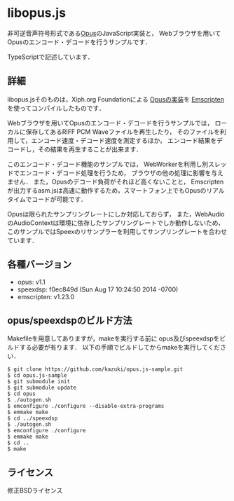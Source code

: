 libopus.js
==========

非可逆音声符号形式である[Opus](http://opus-codec.org/)のJavaScript実装と，
Webブラウザを用いてOpusのエンコード・デコードを行うサンプルです．

TypeScriptで記述しています．


詳細
----

libopus.jsそのものは，Xiph.org Foundationによる
[Opusの実装](http://git.xiph.org/?p=opus.git)を
[Emscripten](http://emscripten.org/)を使ってコンパイルしたものです．

Webブラウザを用いてOpusのエンコード・デコードを行うサンプルでは，
ローカルに保存してあるRIFF PCM Waveファイルを再生したり，
そのファイルを利用して，エンコード速度・デコード速度を測定するほか，
エンコード結果をデコードし，その結果を再生することが出来ます．

このエンコード・デコード機能のサンプルでは，
WebWorkerを利用し別スレッドでエンコード・デコード処理を行うため，
ブラウザの他の処理に影響を与えません．
また，Opusのデコード負荷がそれほど高くないことと，
Emscriptenが出力するasm.jsは高速に動作するため，スマートフォン上でもOpusのリアルタイムでコードが可能です．

Opusは限られたサンプリングレートにしか対応しておらず，
また，WebAudioのAudioContextは環境に依存したサンプリングレートでしか動作しないため，
このサンプルではSpeexのリサンプラーを利用してサンプリングレートを合わせています．


各種バージョン
--------------

* opus: v1.1
* speexdsp: f0ec849d (Sun Aug 17 10:24:50 2014 -0700)
* emscripten: v1.23.0

opus/speexdspのビルド方法
-------------------------

Makefileを用意してありますが，makeを実行する前に
opus及びspeexdspをビルドする必要が有ります．
以下の手順でビルドしてからmakeを実行してください．

    $ git clone https://github.com/kazuki/opus.js-sample.git
    $ cd opus.js-sample
    $ git submodule init
    $ git submodule update
    $ cd opus
    $ ./autogen.sh
    $ emconfigure ./configure --disable-extra-programs
    $ emmake make
    $ cd ../speexdsp
    $ ./autogen.sh
    $ emconfigure ./configure
    $ emmake make
    $ cd ..
    $ make

ライセンス
----------

修正BSDライセンス
